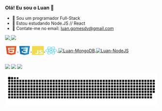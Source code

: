 ### Olá! Eu sou o Luan 👋

- 🔭 Sou um programador Full-Stack
- 🌱 Estou estudando Node.JS // React
- 📧 Contate-me no email: luan.gomesdv@gmail.com

<div>
  <a href="https://github.com/luangomesg">
  <img width="43%"  src="https://github-readme-stats.vercel.app/api?username=luangomesg&show_icons=true&theme=radical&include_all_commits=true&count_private=true"/>
  <img width="42%"  src="https://github-readme-stats.vercel.app/api/top-langs/?username=luangomesg&layout=compact&langs_count=7&theme=radical"/>
</div> 
  <div style="display: inline_block"><br>
   <img align="center" alt="Luan-HTML" height="30" width="40" src="https://raw.githubusercontent.com/devicons/devicon/master/icons/html5/html5-original.svg">
  <img align="center" alt="Luan-CSS" height="30" width="40" src="https://raw.githubusercontent.com/devicons/devicon/master/icons/css3/css3-original.svg">
  <img align="center" alt="Luan-Js" height="30" width="40" src="https://raw.githubusercontent.com/devicons/devicon/master/icons/javascript/javascript-plain.svg">
  <img align="center" alt="Luan-React" height="30" width="40" src="https://raw.githubusercontent.com/devicons/devicon/master/icons/react/react-original.svg">
  <img align="center" alt="Luan-MongoDB" height="40" width="35"src="https://cdn.jsdelivr.net/gh/devicons/devicon/icons/nodejs/nodejs-original.svg"/>
  <img align="center" alt="Luan-NodeJS" height="40" width="40"src="https://cdn.jsdelivr.net/gh/devicons/devicon/icons/mongodb/mongodb-plain-wordmark.svg"/> 
  <img align="right" alt="" height="150" style="border-radius:50px;" src="">
</div>

  ##
  
  <div>
    <a href="https://www.linkedin.com/in/luan-gomes-galvão/" target="_blank"><img src="https://img.shields.io/badge/-LinkedIn-%230077B5?style=for-the-badge&logo=linkedin&logoColor=white" target="_blank"></a>
    <a href = "mailto:luan.gomesdv@gmail.com"><img src="https://img.shields.io/badge/-Gmail-%23333?style=for-the-badge&logo=gmail&logoColor=white" target="_blank"></a>
  <a href="https://www.instagram.com/luan_gomes_g/" target="_blank"><img src="https://img.shields.io/badge/-Instagram-%23E4405F?style=for-the-badge&logo=instagram&logoColor=white" target="_blank"></a>
 
  </div>
  
  ![Snake animation](https://github.com/luangomesg/luangomesg/blob/output/github-contribution-grid-snake.svg)
  
  
    
    

